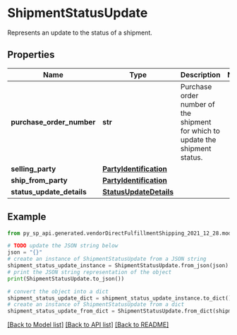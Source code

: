 # ShipmentStatusUpdate

Represents an update to the status of a shipment.

## Properties

Name | Type | Description | Notes
------------ | ------------- | ------------- | -------------
**purchase_order_number** | **str** | Purchase order number of the shipment for which to update the shipment status. | 
**selling_party** | [**PartyIdentification**](PartyIdentification.md) |  | 
**ship_from_party** | [**PartyIdentification**](PartyIdentification.md) |  | 
**status_update_details** | [**StatusUpdateDetails**](StatusUpdateDetails.md) |  | 

## Example

```python
from py_sp_api.generated.vendorDirectFulfillmentShipping_2021_12_28.models.shipment_status_update import ShipmentStatusUpdate

# TODO update the JSON string below
json = "{}"
# create an instance of ShipmentStatusUpdate from a JSON string
shipment_status_update_instance = ShipmentStatusUpdate.from_json(json)
# print the JSON string representation of the object
print(ShipmentStatusUpdate.to_json())

# convert the object into a dict
shipment_status_update_dict = shipment_status_update_instance.to_dict()
# create an instance of ShipmentStatusUpdate from a dict
shipment_status_update_from_dict = ShipmentStatusUpdate.from_dict(shipment_status_update_dict)
```
[[Back to Model list]](../README.md#documentation-for-models) [[Back to API list]](../README.md#documentation-for-api-endpoints) [[Back to README]](../README.md)


